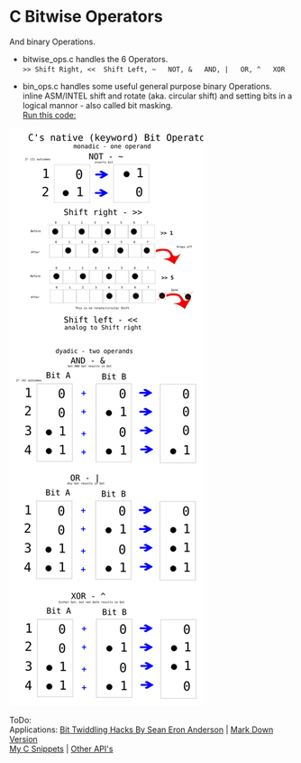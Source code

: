 C Bitwise Operators
===================

And binary Operations.

  * bitwise_ops.c handles the 6 Operators.  
`>>	Shift Right,
<<	Shift Left,
~	NOT,
&	AND,
|	OR,
^	XOR`

  * bin_ops.c handles some useful general purpose binary Operations.  
inline ASM/INTEL shift and rotate (aka. circular shift) and setting bits
in a logical mannor - also called bit masking.  
[Run this code:](https://ideone.com/e9iqwh)  

![Screenshot](./dox.svg)

ToDo:  
Applications: [Bit Twiddling Hacks
By Sean Eron Anderson](http://graphics.stanford.edu/~seander/bithacks.html) | 
[Mark Down Version](https://github.com/gibsjose/BitHacks/blob/master/BitHacks.md)  
    [My C Snippets](https://gist.github.com/Acry/554e04bab3a2669a5ba2ecd4d673e875) |
 [Other API's](https://acry.github.io/)  
